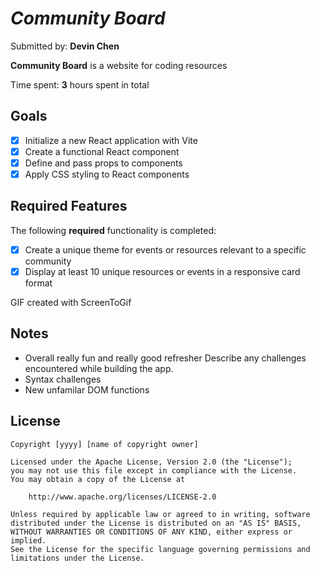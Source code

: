 # *Community Board*

Submitted by: **Devin Chen**

**Community Board** is a website for coding resources

Time spent: **3** hours spent in total

## Goals
* [x] Initialize a new React application with Vite
* [x] Create a functional React component
* [x] Define and pass props to components
* [x] Apply CSS styling to React components
## Required Features

The following **required** functionality is completed:

* [x] Create a unique theme for events or resources relevant to a specific community
* [x] Display at least 10 unique resources or events in a responsive card format

GIF created with ScreenToGif

## Notes
- Overall really fun and really good refresher
Describe any challenges encountered while building the app.
- Syntax challenges 
- New unfamilar DOM functions 
## License

    Copyright [yyyy] [name of copyright owner]

    Licensed under the Apache License, Version 2.0 (the "License");
    you may not use this file except in compliance with the License.
    You may obtain a copy of the License at

        http://www.apache.org/licenses/LICENSE-2.0

    Unless required by applicable law or agreed to in writing, software
    distributed under the License is distributed on an "AS IS" BASIS,
    WITHOUT WARRANTIES OR CONDITIONS OF ANY KIND, either express or implied.
    See the License for the specific language governing permissions and
    limitations under the License.
 
